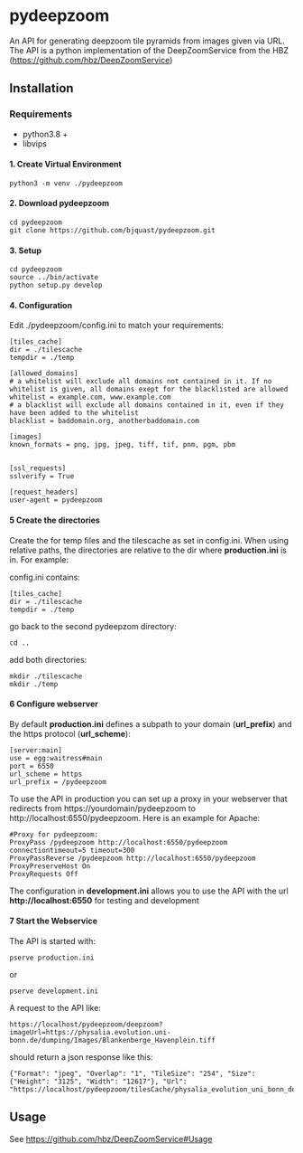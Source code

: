 # pydeepzoom

An API for generating deepzoom tile pyramids from images given via URL. The API is a python implementation of the DeepZoomService from the HBZ (https://github.com/hbz/DeepZoomService)

## Installation

### Requirements

  - python3.8 +
  - libvips

#### 1. Create Virtual Environment

    python3 -m venv ./pydeepzoom

#### 2. Download pydeepzoom

    cd pydeepzoom
    git clone https://github.com/bjquast/pydeepzoom.git

#### 3. Setup

    cd pydeepzoom
    source ../bin/activate
    python setup.py develop
  
#### 4. Configuration

Edit ./pydeepzoom/config.ini to match your requirements:

    [tiles_cache]
    dir = ./tilescache
    tempdir = ./temp
    
    [allowed_domains]
    # a whitelist will exclude all domains not contained in it. If no whitelist is given, all domains exept for the blacklisted are allowed
    whitelist = example.com, www.example.com 
    # a blacklist will exclude all domains contained in it, even if they have been added to the whitelist
    blacklist = baddomain.org, anotherbaddomain.com 
    
    [images]
    known_formats = png, jpg, jpeg, tiff, tif, pnm, pgm, pbm
    
    
    [ssl_requests]
    sslverify = True
    
    [request_headers]
    user-agent = pydeepzoom

#### 5 Create the directories

Create the for temp files and the tilescache as set in config.ini. When using relative paths, the directories are relative to the dir where **production.ini** is in. For example:

config.ini contains:

    [tiles_cache]
    dir = ./tilescache
    tempdir = ./temp
    
go back to the second pydeepzom directory:

    cd ..

add both directories:

    mkdir ./tilescache
    mkdir ./temp

#### 6 Configure webserver

By default **production.ini** defines a subpath to your domain (**url_prefix**) and the https protocol (**url_scheme**):

    [server:main]
    use = egg:waitress#main
    port = 6550
    url_scheme = https
    url_prefix = /pydeepzoom

To use the API in production you can set up a proxy in your webserver that redirects from https://yourdomain/pydeepzoom to http://localhost:6550/pydeepzoom. Here is an example for Apache:

    #Proxy for pydeepzoom:
    ProxyPass /pydeepzoom http://localhost:6550/pydeepzoom connectiontimeout=5 timeout=300
    ProxyPassReverse /pydeepzoom http://localhost:6550/pydeepzoom
    ProxyPreserveHost On
    ProxyRequests Off

The configuration in **development.ini** allows you to use the API with the url **http://localhost:6550** for testing and development

#### 7 Start the Webservice

The API is started with:

    pserve production.ini

or

    pserve development.ini

A request to the API like:

    https://localhost/pydeepzoom/deepzoom?imageUrl=https://physalia.evolution.uni-bonn.de/dumping/Images/Blankenberge_Havenplein.tiff

should return a json response like this:

    {"Format": "jpeg", "Overlap": "1", "TileSize": "254", "Size": {"Height": "3125", "Width": "12617"}, "Url": "https://localhost/pydeepzoom/tilesCache/physalia_evolution_uni_bonn_de_dumping_Images_Blankenberge_Havenplein_tiff_files/"}

## Usage

See https://github.com/hbz/DeepZoomService#Usage
    

